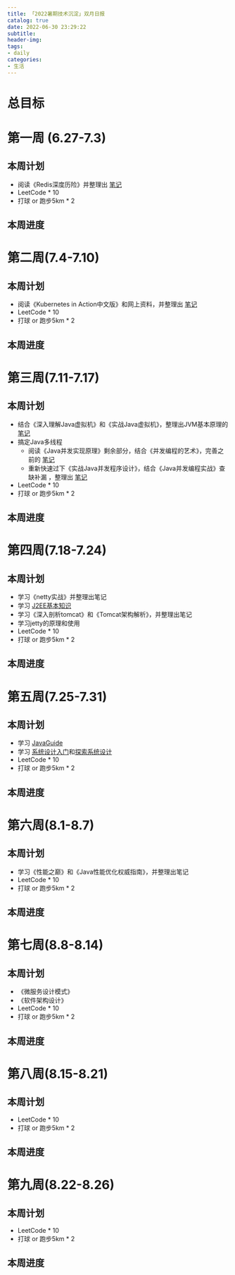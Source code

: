 ```yaml
---
title: 「2022暑期技术沉淀」双月日报
catalog: true
date: 2022-06-30 23:29:22
subtitle:
header-img:
tags:
- daily
categories:
- 生活
---
```


# 总目标

# 第一周 (6.27-7.3)
## 本周计划
* 阅读《Redis深度历险》并整理出 [笔记](https://blog.soaringhawkcheng.tech/%E5%B7%A5%E7%A8%8B/redis-adventure/)
* LeetCode * 10
* 打球 or 跑步5km * 2

## 本周进度


# 第二周(7.4-7.10)
## 本周计划
* 阅读《Kubernetes in Action中文版》和网上资料，并整理出 [笔记](https://blog.soaringhawkcheng.tech/%E5%B7%A5%E7%A8%8B/kubernetes-in-action/)
* LeetCode * 10
* 打球 or 跑步5km * 2

## 本周进度


# 第三周(7.11-7.17)
## 本周计划
* 结合《深入理解Java虚拟机》和《实战Java虚拟机》，整理出JVM基本原理的 [笔记](https://blog.soaringhawkcheng.tech/%E5%B7%A5%E7%A8%8B/jvm-in-action/)
* 搞定Java多线程
	* 阅读《Java并发实现原理》剩余部分，结合《并发编程的艺术》，完善之前的 [笔记](https://blog.soaringhawkcheng.tech/%E5%B7%A5%E7%A8%8B/java-concurrent-implement/)
	* 重新快速过下《实战Java并发程序设计》，结合《Java并发编程实战》查缺补漏 ，整理出 [笔记](https://blog.soaringhawkcheng.tech/%E5%B7%A5%E7%A8%8B/java-concurrency-in-practice/)
* LeetCode * 10
* 打球 or 跑步5km * 2

## 本周进度

# 第四周(7.18-7.24)

## 本周计划
* 学习《netty实战》并整理出笔记
* 学习 [J2EE基本知识](https://snailclimb.gitee.io/javaguide/#/docs/system-design/J2EE%E5%9F%BA%E7%A1%80%E7%9F%A5%E8%AF%86)
* 学习《深入剖析tomcat》和《Tomcat架构解析》，并整理出笔记
* 学习jetty的原理和使用
* LeetCode * 10
* 打球 or 跑步5km * 2

## 本周进度

# 第五周(7.25-7.31)

## 本周计划
* 学习 [JavaGuide](https://snailclimb.gitee.io/javaguide/#/)
* 学习 [系统设计入门](https://wizardforcel.gitbooks.io/system-design-primer/content/)和[探索系统设计](https://vagrant.gitbook.io/grokking-system-design/)
* LeetCode * 10
* 打球 or 跑步5km * 2

## 本周进度

# 第六周(8.1-8.7)

## 本周计划
* 学习《性能之巅》和《Java性能优化权威指南》，并整理出笔记
* LeetCode * 10
* 打球 or 跑步5km * 2

## 本周进度

# 第七周(8.8-8.14)

## 本周计划
* 《微服务设计模式》
* 《软件架构设计》
* LeetCode * 10
* 打球 or 跑步5km * 2
## 本周进度

# 第八周(8.15-8.21)

## 本周计划
* LeetCode * 10
* 打球 or 跑步5km * 2
## 本周进度

# 第九周(8.22-8.26)

## 本周计划
* LeetCode * 10
* 打球 or 跑步5km * 2
## 本周进度
